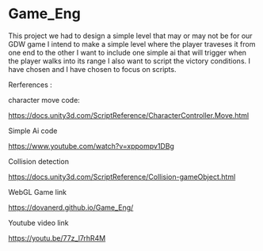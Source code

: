 # Game_Eng

This project we had to design a simple level that may or may not be for our GDW game I intend to make a simple level where the player traveses it from one end to the other I want to include one simple ai that will trigger when the player walks into its range I also want to script the victory conditions. I have chosen and I have chosen to focus on scripts.

Rerferences : 

character move code:

https://docs.unity3d.com/ScriptReference/CharacterController.Move.html

Simple Ai code

https://www.youtube.com/watch?v=xppompv1DBg

Collision detection

https://docs.unity3d.com/ScriptReference/Collision-gameObject.html

WebGL Game link

https://dovanerd.github.io/Game_Eng/

Youtube video link

https://youtu.be/77z_l7rhR4M

